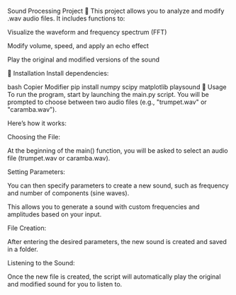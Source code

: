 Sound Processing Project 🎵
This project allows you to analyze and modify .wav audio files.
It includes functions to:

Visualize the waveform and frequency spectrum (FFT)

Modify volume, speed, and apply an echo effect

Play the original and modified versions of the sound

📌 Installation
Install dependencies:

bash
Copier
Modifier
pip install numpy scipy matplotlib playsound
📝 Usage
To run the program, start by launching the main.py script. You will be prompted to choose between two audio files (e.g., "trumpet.wav" or "caramba.wav").

Here’s how it works:

Choosing the File:

At the beginning of the main() function, you will be asked to select an audio file (trumpet.wav or caramba.wav).

Setting Parameters:

You can then specify parameters to create a new sound, such as frequency and number of components (sine waves).

This allows you to generate a sound with custom frequencies and amplitudes based on your input.

File Creation:

After entering the desired parameters, the new sound is created and saved in a folder.

Listening to the Sound:

Once the new file is created, the script will automatically play the original and modified sound for you to listen to.



